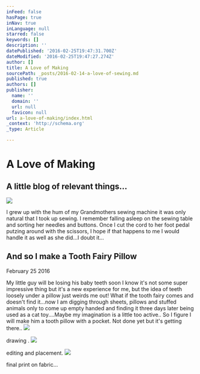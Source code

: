 ```yaml
---
inFeed: false
hasPage: true
inNav: true
inLanguage: null
starred: false
keywords: []
description: ''
datePublished: '2016-02-25T19:47:31.700Z'
dateModified: '2016-02-25T19:47:27.274Z'
author: []
title: A Love of Making
sourcePath: _posts/2016-02-14-a-love-of-sewing.md
published: true
authors: []
publisher:
  name: ''
  domain: ''
  url: null
  favicon: null
url: a-love-of-making/index.html
_context: 'http://schema.org'
_type: Article

---
```

# A Love of Making

## A little blog of relevant things...
![](https://s3-us-west-2.amazonaws.com/the-grid-img/p/c254b0d27760baf4f7599ca1f407ceca63b8b362.png)

I grew up with the hum of my Grandmothers sewing machine it was only natural that I took up sewing. I remember falling asleep on the sewing table and sorting her needles and buttons. Once I cut the cord to her foot pedal putzing around with the scissors, I hope if that happens to me I would handle it as well as she did...I doubt it...

## And so I make a Tooth Fairy Pillow

February 25 2016

My little guy will be losing his baby teeth soon I know it's not some super impressive thing but it's a new experience for me, but the idea of teeth loosely under a pillow just weirds me out! What if the tooth fairy comes and doesn't find it...now I am digging through sheets, pillows and stuffed animals only to come up empty handed and finding it three days later being used as a cat toy....Maybe my imagination is a little too active.. So I figure I will make him a tooth pillow with a pocket. Not done yet but it's getting there..
![](https://the-grid-user-content.s3-us-west-2.amazonaws.com/f726ee94-11cb-4100-9e73-7b907cd06b30.JPG)

drawing .
![](https://the-grid-user-content.s3-us-west-2.amazonaws.com/1dec3f1e-6cfe-4084-8f47-c4977b438dfa.JPG)

editing and placement. ![](https://the-grid-user-content.s3-us-west-2.amazonaws.com/f09a3ce0-7c1b-4c6f-94a5-f5b9e3ca3f54.JPG)

final print on fabric...